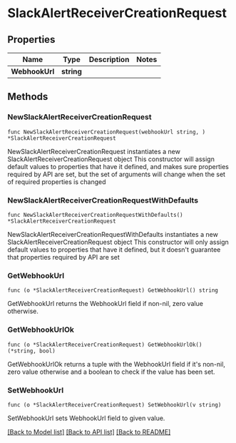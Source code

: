 # SlackAlertReceiverCreationRequest

## Properties

Name | Type | Description | Notes
------------ | ------------- | ------------- | -------------
**WebhookUrl** | **string** |  | 

## Methods

### NewSlackAlertReceiverCreationRequest

`func NewSlackAlertReceiverCreationRequest(webhookUrl string, ) *SlackAlertReceiverCreationRequest`

NewSlackAlertReceiverCreationRequest instantiates a new SlackAlertReceiverCreationRequest object
This constructor will assign default values to properties that have it defined,
and makes sure properties required by API are set, but the set of arguments
will change when the set of required properties is changed

### NewSlackAlertReceiverCreationRequestWithDefaults

`func NewSlackAlertReceiverCreationRequestWithDefaults() *SlackAlertReceiverCreationRequest`

NewSlackAlertReceiverCreationRequestWithDefaults instantiates a new SlackAlertReceiverCreationRequest object
This constructor will only assign default values to properties that have it defined,
but it doesn't guarantee that properties required by API are set

### GetWebhookUrl

`func (o *SlackAlertReceiverCreationRequest) GetWebhookUrl() string`

GetWebhookUrl returns the WebhookUrl field if non-nil, zero value otherwise.

### GetWebhookUrlOk

`func (o *SlackAlertReceiverCreationRequest) GetWebhookUrlOk() (*string, bool)`

GetWebhookUrlOk returns a tuple with the WebhookUrl field if it's non-nil, zero value otherwise
and a boolean to check if the value has been set.

### SetWebhookUrl

`func (o *SlackAlertReceiverCreationRequest) SetWebhookUrl(v string)`

SetWebhookUrl sets WebhookUrl field to given value.



[[Back to Model list]](../README.md#documentation-for-models) [[Back to API list]](../README.md#documentation-for-api-endpoints) [[Back to README]](../README.md)


